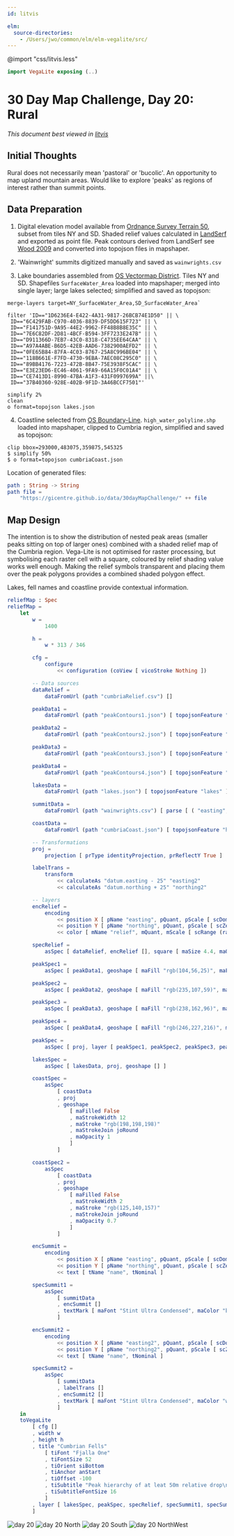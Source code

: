 ```yaml
---
id: litvis

elm:
  source-directories:
    - /Users/jwo/common/elm/elm-vegalite/src/
---
```


@import "css/litvis.less"

```elm {l=hidden}
import VegaLite exposing (..)
```

# 30 Day Map Challenge, Day 20: Rural

_This document best viewed in [litvis](https://github.com/gicentre/litvis)_

## Initial Thoughts

Rural does not necessarily mean 'pastoral' or 'bucolic'. An opportunity to map upland mountain areas. Would like to explore 'peaks' as regions of interest rather than summit points.

## Data Preparation

1. Digital elevation model available from [Ordnance Survey Terrain 50](https://www.ordnancesurvey.co.uk/opendatadownload/products.html#TERR50), subset from tiles NY and SD. Shaded relief values calculated in [LandSerf](http://www.landserf.org) and exported as point file. Peak contours derived from LandSerf see [Wood 2009](https://staff.city.ac.uk/~jwo/papers/wood_identification_2009.pdf) and converted into topojson files in mapshaper.

2. 'Wainwright' summits digitized manually and saved as `wainwrights.csv`

3. Lake boundaries assembled from [OS Vectormap District](https://www.ordnancesurvey.co.uk/opendatadownload/products.html#VMDVEC). Tiles NY and SD. Shapefiles `SurfaceWater_Area` loaded into mapshaper; merged into single layer; large lakes selected; simplified and saved as topojson:

```
merge-layers target=NY_SurfaceWater_Area,SD_SurfaceWater_Area`

filter 'ID=="1D6236E4-E422-4A31-9817-26BCB74E1D50" || \
 ID=="6C429FAB-C970-4036-8839-DF5DD615F723" || \
 ID=="F141751D-9A95-44E2-9962-FF48B8B8E35C" || \
 ID=="7E6C82DF-2D81-4BCF-B594-3FF7233E247B" || \
 ID=="D911366D-7EB7-43C0-8318-C4735EE64CAA" || \
 ID=="A97A4ABE-B6D5-42EB-AAD6-7382900AEFD2" || \
 ID=="0FE65B84-87FA-4C03-8767-25A8C996BE04" || \
 ID=="118B661E-F7FD-4730-9EBA-7AEC08C295C0" || \
 ID=="89BB4176-7223-472B-8B47-75E3938F5CAC" || \
 ID=="E3E23ED6-EC46-4061-9FA9-66A15F0C01A4" || \
 ID=="CE7413D1-8990-47BA-A1F3-431F0997699A" ||\
 ID=="37B40360-928E-402B-9F1D-3A46BCCF7501"'

simplify 2%
clean
o format=topojson lakes.json
```

4. Coastline selected from [OS Boundary-Line](https://www.ordnancesurvey.co.uk/opendatadownload/products.html#BDLINE). `high_water_polyline.shp` loaded into mapshaper, clipped to Cumbria region, simplified and saved as topojson:

```
clip bbox=293000,483075,359875,545325
$ simplify 50%
$ o format=topojson cumbriaCoast.json
```

Location of generated files:

```elm {l}
path : String -> String
path file =
    "https://gicentre.github.io/data/30dayMapChallenge/" ++ file
```

## Map Design

The intention is to show the distribution of nested peak areas (smaller peaks sitting on top of larger ones) combined with a shaded relief map of the Cumbria region. Vega-Lite is not optimised for raster processing, but symbolising each raster cell with a square, coloured by relief shading value works well enough. Making the relief symbols transparent and placing them over the peak polygons provides a combined shaded polygon effect.

Lakes, fell names and coastline provide contextual information.

```elm {l v}
reliefMap : Spec
reliefMap =
    let
        w =
            1400

        h =
            w * 313 / 346

        cfg =
            configure
                << configuration (coView [ vicoStroke Nothing ])

        -- Data sources
        dataRelief =
            dataFromUrl (path "cumbriaRelief.csv") []

        peakData1 =
            dataFromUrl (path "peakContours1.json") [ topojsonFeature "peakContours" ]

        peakData2 =
            dataFromUrl (path "peakContours2.json") [ topojsonFeature "peakContours" ]

        peakData3 =
            dataFromUrl (path "peakContours3.json") [ topojsonFeature "peakContours" ]

        peakData4 =
            dataFromUrl (path "peakContours4.json") [ topojsonFeature "peakContours" ]

        lakesData =
            dataFromUrl (path "lakes.json") [ topojsonFeature "lakes" ]

        summitData =
            dataFromUrl (path "wainwrights.csv") [ parse [ ( "easting", foNum ), ( "northing", foNum ) ] ]

        coastData =
            dataFromUrl (path "cumbriaCoast.json") [ topojsonFeature "high_water_polyline" ]

        -- Transformations
        proj =
            projection [ prType identityProjection, prReflectY True ]

        labelTrans =
            transform
                << calculateAs "datum.easting - 25" "easting2"
                << calculateAs "datum.northing + 25" "northing2"

        -- layers
        encRelief =
            encoding
                << position X [ pName "easting", pQuant, pScale [ scDomain (doNums [ 292800, 361000 ]), scZero False, scNice niFalse ], pAxis [] ]
                << position Y [ pName "northing", pQuant, pScale [ scZero False, scNice niFalse ], pAxis [] ]
                << color [ mName "relief", mQuant, mScale [ scRange (raStrs [ "black", "white" ]) ], mLegend [] ]

        specRelief =
            asSpec [ dataRelief, encRelief [], square [ maSize 4.4, maOpacity 0.6 ] ]

        peakSpec1 =
            asSpec [ peakData1, geoshape [ maFill "rgb(104,56,25)", maFillOpacity 1, maStroke "black" ] ]

        peakSpec2 =
            asSpec [ peakData2, geoshape [ maFill "rgb(235,107,59)", maFillOpacity 1, maStroke "black" ] ]

        peakSpec3 =
            asSpec [ peakData3, geoshape [ maFill "rgb(238,162,96)", maFillOpacity 1, maStroke "black" ] ]

        peakSpec4 =
            asSpec [ peakData4, geoshape [ maFill "rgb(246,227,216)", maFillOpacity 1, maStroke "black" ] ]

        peakSpec =
            asSpec [ proj, layer [ peakSpec1, peakSpec2, peakSpec3, peakSpec4 ] ]

        lakesSpec =
            asSpec [ lakesData, proj, geoshape [] ]

        coastSpec =
            asSpec
                [ coastData
                , proj
                , geoshape
                    [ maFilled False
                    , maStrokeWidth 12
                    , maStroke "rgb(198,198,198)"
                    , maStrokeJoin joRound
                    , maOpacity 1
                    ]
                ]

        coastSpec2 =
            asSpec
                [ coastData
                , proj
                , geoshape
                    [ maFilled False
                    , maStrokeWidth 2
                    , maStroke "rgb(125,140,157)"
                    , maStrokeJoin joRound
                    , maOpacity 0.7
                    ]
                ]

        encSummit =
            encoding
                << position X [ pName "easting", pQuant, pScale [ scDomain (doNums [ 292800, 361000 ]), scZero False, scNice niFalse ], pAxis [] ]
                << position Y [ pName "northing", pQuant, pScale [ scZero False, scNice niFalse ], pAxis [] ]
                << text [ tName "name", tNominal ]

        specSummit1 =
            asSpec
                [ summitData
                , encSummit []
                , textMark [ maFont "Stint Ultra Condensed", maColor "black", maOpacity 0.7, maFontSize 8 ]
                ]

        encSummit2 =
            encoding
                << position X [ pName "easting2", pQuant, pScale [ scDomain (doNums [ 292800, 361000 ]), scZero False, scNice niFalse ], pAxis [] ]
                << position Y [ pName "northing2", pQuant, pScale [ scZero False, scNice niFalse ], pAxis [] ]
                << text [ tName "name", tNominal ]

        specSummit2 =
            asSpec
                [ summitData
                , labelTrans []
                , encSummit2 []
                , textMark [ maFont "Stint Ultra Condensed", maColor "white", maOpacity 0.9, maFontSize 8 ]
                ]
    in
    toVegaLite
        [ cfg []
        , width w
        , height h
        , title "Cumbrian Fells"
            [ tiFont "Fjalla One"
            , tiFontSize 52
            , tiOrient siBottom
            , tiAnchor anStart
            , tiOffset -100
            , tiSubtitle "Peak hierarchy of at leat 50m relative drop\nAll 'Wainwright' summits named."
            , tiSubtitleFontSize 16
            ]
        , layer [ lakesSpec, peakSpec, specRelief, specSummit1, specSummit2, coastSpec, coastSpec2 ]
        ]
```

![day 20](images/day20.jpg)
![day 20 North](images/day20North.jpg)
![day 20 South](images/day20South.jpg)
![day 20 NorthWest](images/day20NorthWest.jpg)
